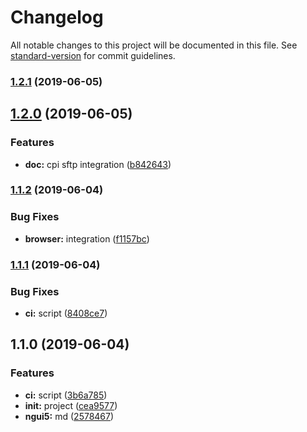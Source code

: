 # Changelog

All notable changes to this project will be documented in this file. See [standard-version](https://github.com/conventional-changelog/standard-version) for commit guidelines.

### [1.2.1](https://github.com/Soontao/presentations/compare/v1.2.0...v1.2.1) (2019-06-05)



## [1.2.0](https://github.com/Soontao/presentations/compare/v1.1.2...v1.2.0) (2019-06-05)


### Features

* **doc:** cpi sftp integration ([b842643](https://github.com/Soontao/presentations/commit/b842643))



### [1.1.2](https://github.com/Soontao/presentations/compare/v1.1.1...v1.1.2) (2019-06-04)


### Bug Fixes

* **browser:** integration ([f1157bc](https://github.com/Soontao/presentations/commit/f1157bc))



### [1.1.1](https://github.com/Soontao/presentations/compare/v1.1.0...v1.1.1) (2019-06-04)


### Bug Fixes

* **ci:** script ([8408ce7](https://github.com/Soontao/presentations/commit/8408ce7))



## 1.1.0 (2019-06-04)


### Features

* **ci:** script ([3b6a785](https://github.com/Soontao/presentations/commit/3b6a785))
* **init:** project ([cea9577](https://github.com/Soontao/presentations/commit/cea9577))
* **ngui5:** md ([2578467](https://github.com/Soontao/presentations/commit/2578467))
